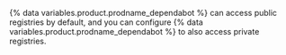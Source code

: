 {% data variables.product.prodname_dependabot %} can access public registries by default, and you can configure {% data variables.product.prodname_dependabot %} to also access private registries.
